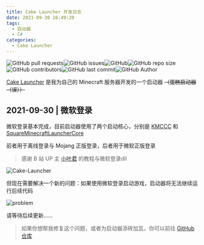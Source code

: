 ```yaml
---
title: Cake Launcher 开发日志
date: 2021-09-30 16:49:20
tags: 
  - 启动器
  - C#
categories:
  - Cake Launcher
---
```

![GitHub pull requests](https://img.shields.io/github/issues-pr/Big-Cake-jpg/Cake-Launcher?label=Pull%20Requests&style=flat-square)![GitHub issues](https://img.shields.io/github/issues/Big-Cake-jpg/Cake-Launcher?label=Issues&style=flat-square)![GitHub](https://img.shields.io/github/license/Big-Cake-jpg/Cake-Launcher?label=License&style=flat-square)![GitHub repo size](https://img.shields.io/github/repo-size/Big-Cake-jpg/Cake-Launcher?label=Repository%20Size&style=flat-square)![GitHub contributors](https://img.shields.io/github/contributors/Big-Cake-jpg/Cake-Launcher?label=Contributors&style=flat-square)![GitHub last commit](https://img.shields.io/github/last-commit/Big-Cake-jpg/Cake-Launcher?label=Last%20commit&style=flat-square)![GitHub Author](https://img.shields.io/badge/Author-Big__Cake-blue?style=flat-square)

[Cake Launcher](https://github.com/Big-Cake-jpg/Cake-Launcher) 是我为自己的 Minecraft 服务器开发的一个启动器 ~~（蛋糕启动器（误））~~

<!-- more -->

## 2021-09-30 | 微软登录

微软登录基本完成，目前启动器使用了两个启动核心，分别是 [KMCCC](https://github.com/MineStudio/KMCCC) 和 [SquareMinecraftLauncherCore](https://github.com/baibao132/SquareMinecraftLauncherCore)

前者用于离线登录与 Mojang 正版登录，后者用于微软正版登录

>感谢 B 站 UP 主 [小叶君](https://space.bilibili.com/495713706) 的教程与微软登录dll

![Cake-Launcher](https://cdn.jsdelivr.net/gh/Big-Cake-jpg/Image_For_My_Blog/launcher-develop/cake-launcher.png)

但现在需要解决一个新的问题：如果使用微软登录启动游戏，启动器将无法继续运行后续代码

![problem](https://cdn.jsdelivr.net/gh/Big-Cake-jpg/Image_For_My_Blog/launcher-develop/problem.png)

请等待后续更新……

>如果你想帮我修复这个问题，或者为启动器添砖加瓦，你可以前往 [GitHub 仓库](https://github.com/Big-Cake-jpg/Cake-Launcher)

